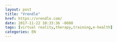 ```yaml
---
layout: post
title: "Vrendle"
href: https://vrendle.com/
date: 2017-11-22 10:33:36 -0600
tags: [virtual reality,therapy,training,e-health]
categories: EN
---
```

